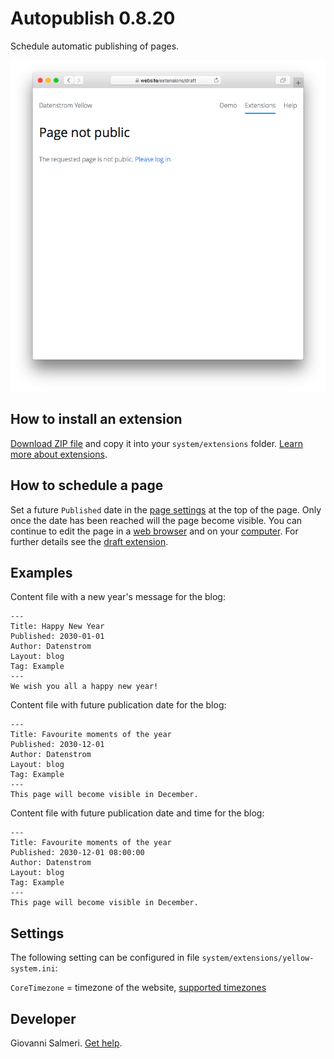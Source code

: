 # Autopublish 0.8.20

Schedule automatic publishing of pages.

<p align="center"><img src="SCREENSHOT.png" alt="Screenshot"></p>

## How to install an extension

[Download ZIP file](https://github.com/GiovanniSalmeri/yellow-autopublish/archive/refs/heads/main.zip) and copy it into your `system/extensions` folder. [Learn more about extensions](https://github.com/annaesvensson/yellow-update).

## How to schedule a page

Set a future `Published` date in the [page settings](https://github.com/annaesvensson/yellow-core#settings-page) at the top of the page. Only once the date has been reached will the page become visible. You can continue to edit the page in a [web browser](https://github.com/annaesvensson/yellow-edit) and on your [computer](https://github.com/annaesvensson/yellow-core). For further details see the [draft extension](https://github.com/annaesvensson/yellow-draft).

## Examples

Content file with a new year's message for the blog:

    ---
    Title: Happy New Year
    Published: 2030-01-01
    Author: Datenstrom
    Layout: blog
    Tag: Example
    ---
    We wish you all a happy new year!

Content file with future publication date for the blog:

    ---
    Title: Favourite moments of the year
    Published: 2030-12-01
    Author: Datenstrom
    Layout: blog
    Tag: Example
    ---
    This page will become visible in December.

Content file with future publication date and time for the blog:

    ---
    Title: Favourite moments of the year
    Published: 2030-12-01 08:00:00
    Author: Datenstrom
    Layout: blog
    Tag: Example
    ---
    This page will become visible in December.

## Settings

The following setting can be configured in file `system/extensions/yellow-system.ini`:

`CoreTimezone` = timezone of the website, [supported timezones](https://www.php.net/manual/en/timezones.php)  

## Developer

Giovanni Salmeri. [Get help](https://datenstrom.se/yellow/help/).
